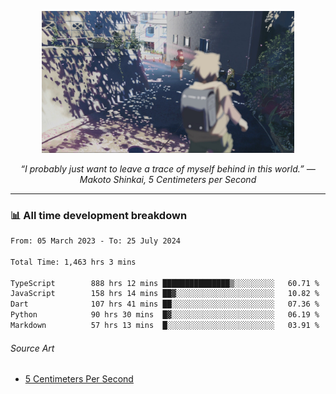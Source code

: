 <p align="center"><img src="asset/header.jpg" width="80%"/></p>
<p align="center"><i>“I probably just want to leave a trace of myself behind in this world.” ― Makoto Shinkai, 5 Centimeters per Second</i></p>

---
<!--
<details>
  <summary>📃 My Resume</summary>

### Education

- 📖 **Computer Science**\
📆 10/2021 - present\
📍 **Thang Long University** - Hoang Mai, Hanoi, Vietnam

### Experience

<img align="right" src="https://img.shields.io/badge/Figma-F24E1E?style=flat&logo=figma&logoColor=white"/>
<img align="right" src="https://img.shields.io/badge/node.js-6DA55F?style=flat&logo=node.js&logoColor=white"/>
<img align="right" src="https://img.shields.io/badge/Next.js-black?style=flat&logo=next.js&logoColor=white"/>
<img align="right" src="https://img.shields.io/badge/TypeScript-007ACC?style=flat&logo=typescript&logoColor=white"/>


- 👨‍💻 **Frontend Web Intern**\
📆 07/2023 - present\
📍 **MQ ICT Solutions** - Hoang Mai, Hanoi, Vietnam
</details> 
-->

### 📊 All time development breakdown

<!--START_SECTION:waka-->

```txt
From: 05 March 2023 - To: 25 July 2024

Total Time: 1,463 hrs 3 mins

TypeScript        888 hrs 12 mins ███████████████▒░░░░░░░░░   60.71 %
JavaScript        158 hrs 14 mins ██▓░░░░░░░░░░░░░░░░░░░░░░   10.82 %
Dart              107 hrs 41 mins ██░░░░░░░░░░░░░░░░░░░░░░░   07.36 %
Python            90 hrs 30 mins  █▓░░░░░░░░░░░░░░░░░░░░░░░   06.19 %
Markdown          57 hrs 13 mins  █░░░░░░░░░░░░░░░░░░░░░░░░   03.91 %
```

<!--END_SECTION:waka-->

###### Source Art

-  [5 Centimeters Per Second](https://wallhaven.cc/w/nrowq1)

